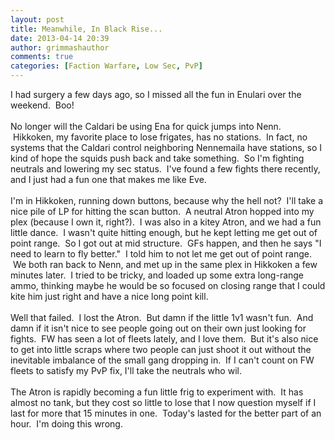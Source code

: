 ```yaml
---
layout: post
title: Meanwhile, In Black Rise...
date: 2013-04-14 20:39
author: grimmashauthor
comments: true
categories: [Faction Warfare, Low Sec, PvP]
---
```

I had surgery a few days ago, so I missed all the fun in Enulari over the weekend. &nbsp;Boo!<br /><br />No longer will the Caldari be using Ena for quick jumps into Nenn. &nbsp;Hikkoken, my favorite place to lose frigates, has no stations. &nbsp;In fact, no systems that the Caldari control neighboring Nennemaila have stations, so I kind of hope the squids push back and take something. &nbsp;So I'm fighting neutrals and lowering my sec status. &nbsp;I've found a few fights there recently, and I just had a fun one that makes me like Eve.<br /><br />I'm in Hikkoken, running down buttons, because why the hell not? &nbsp;I'll take a nice pile of LP for hitting the scan button. &nbsp;A neutral Atron hopped into my plex (because I own it, right?). &nbsp;I was also in a kitey Atron, and we had a fun little dance. &nbsp;I wasn't quite hitting enough, but he kept letting me get out of point range. &nbsp;So I got out at mid structure. &nbsp;GFs happen, and then he says "I need to learn to fly better." &nbsp;I told him to not let me get out of point range. &nbsp;We both ran back to Nenn, and met up in the same plex in Hikkoken a few minutes later. &nbsp;I tried to be tricky, and loaded up some extra long-range ammo, thinking maybe he would be so focused on closing range that I could kite him just right and have a nice long point kill.<br /><br />Well that failed. &nbsp;I lost the Atron. &nbsp;But damn if the little 1v1 wasn't fun. &nbsp;And damn if it isn't nice to see people going out on their own just looking for fights. &nbsp;FW has seen a lot of fleets lately, and I love them. &nbsp;But it's also nice to get into little scraps where two people can just shoot it out without the inevitable imbalance of the small gang dropping in. &nbsp;If I can't count on FW fleets to satisfy my PvP fix, I'll take the neutrals who wil.<br /><br />The Atron is rapidly becoming a fun little frig to experiment with. &nbsp;It has almost no tank, but they cost so little to lose that I now question myself if I last for more that 15 minutes in one. &nbsp;Today's lasted for the better part of an hour. &nbsp;I'm doing this wrong.
